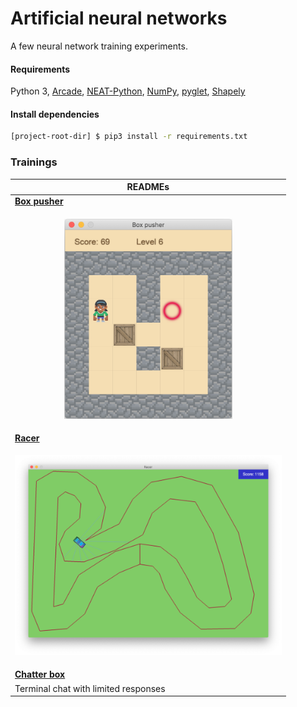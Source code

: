 # Artificial neural networks

A few neural network training experiments.

#### Requirements
Python 3, 
[Arcade](https://pypi.org/project/arcade/),
[NEAT-Python](https://pypi.org/project/neat-python/), 
[NumPy](https://pypi.org/project/numpy/), 
[pyglet](http://pyglet.org/),
[Shapely](https://pypi.org/project/Shapely/)


#### Install dependencies

```bash
[project-root-dir] $ pip3 install -r requirements.txt
```

### Trainings

| **READMEs** |
| --- |
| **[Box pusher](src#readme)** |
| <p align="center"><img src="src/docs/manual-run.png" height="320" /></p> |
| **[Racer](racer#readme)** |
| <p align="center"><img src="racer/docs/manual-run.png" height="320" /></p> |
| **[Chatter box](chatter#readme)** |
| Terminal chat with limited responses |
